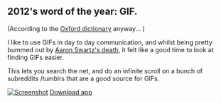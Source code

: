 2012's word of the year: GIF.
--------

(According to the [Oxford dictionary](http://www.wired.com/underwire/2012/11/gif-word-of-the-year/) anyway... )

I like to use GIFs in day to day communication, and whilst being pretty bummed out by [Aaron Swartz's death](https://duckduckgo.com/?q=aaron%20swartz%20death), it felt like a good time to look at finding GIFs easier.

This lets you search the net, and do an infinite scroll on a bunch of subreddits /tumblrs that are a good source for GIFs.

[![Screenshot](https://raw.github.com/orta/GIFs/master/web/screenshot.png "screenshot")](https://raw.github.com/orta/GIFs/master/web/GIFs.app.zip)
[Download app](https://raw.github.com/orta/GIFs/master/web/GIFs.app.zip)
